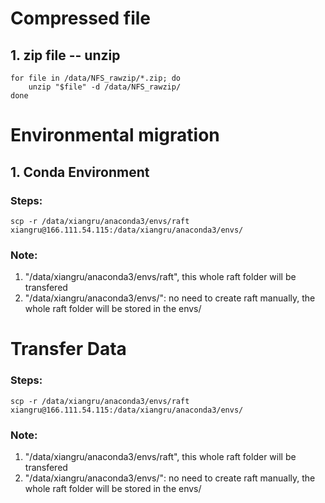 # Compressed file
## 1. zip file -- unzip
```
for file in /data/NFS_rawzip/*.zip; do
    unzip "$file" -d /data/NFS_rawzip/
done
```

# Environmental migration
## 1. Conda Environment
### Steps:
```
scp -r /data/xiangru/anaconda3/envs/raft xiangru@166.111.54.115:/data/xiangru/anaconda3/envs/
```
### Note: 
1. "/data/xiangru/anaconda3/envs/raft", this whole raft folder will be transfered
2. "/data/xiangru/anaconda3/envs/": no need to create raft manually, the whole raft folder will be stored in the envs/

# Transfer Data
### Steps:
```
scp -r /data/xiangru/anaconda3/envs/raft xiangru@166.111.54.115:/data/xiangru/anaconda3/envs/
```
### Note: 
1. "/data/xiangru/anaconda3/envs/raft", this whole raft folder will be transfered
2. "/data/xiangru/anaconda3/envs/": no need to create raft manually, the whole raft folder will be stored in the envs/
